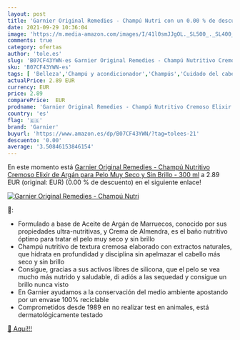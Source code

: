 ```yaml
---
layout: post
title: 'Garnier Original Remedies - Champú Nutri con un 0.00 % de descuento'
date: 2021-09-29 10:36:04
image: 'https://m.media-amazon.com/images/I/41l0smJJgOL._SL500_._SL400_.jpg'
comments: true
category: ofertas
author: 'tole.es'
slug: 'B07CF43YWN-es Garnier Original Remedies - Champú Nutritivo Cremoso...'
sku: 'B07CF43YWN-es'
tags: [ 'Belleza','Champú y acondicionador','Champús','Cuidado del cabello','champú','garnier', ]
actualPrice: 2.89 EUR
currency: EUR
price: 2.89
comparePrice:  EUR
prodname: 'Garnier Original Remedies - Champú Nutritivo Cremoso Elixir de Argán para Pelo Muy Seco y Sin Brillo - 300 ml'
country: 'es'
flag: '🇪🇸'
brand: 'Garnier'
buyurl: 'https://www.amazon.es/dp/B07CF43YWN/?tag=tolees-21'
descuento: '0.00'
average: '3.50846153846154'
---
```


En este momento está [Garnier Original Remedies - Champú Nutritivo Cremoso Elixir de Argán para Pelo Muy Seco y Sin Brillo - 300 ml](https://www.amazon.es/dp/B07CF43YWN/?tag=tolees-21) a 2.89 EUR (original:  EUR) (0.00 %  de descuento) en el siguiente enlace!

[![Garnier Original Remedies - Champú Nutri](https://m.media-amazon.com/images/I/41l0smJJgOL._SL500_._SL400_.jpg)](https://www.amazon.es/dp/B07CF43YWN/?tag=tolees-21)

🔎:

- Formulado a base de Aceite de Argán de Marruecos, conocido por sus propiedades ultra-nutritivas, y Crema de Almendra, es el baño nutritivo óptimo para tratar el pelo muy seco y sin brillo
- Champú nutritivo de textura cremosa elaborado con extractos naturales, que hidrata en profundidad y disciplina sin apelmazar el cabello más seco y sin brillo
- Consigue, gracias a sus activos libres de silicona, que el pelo se vea mucho más nutrido y saludable, di adiós a las sequedad y consigue un brillo nunca visto
- En Garnier ayudamos a la conservación del medio ambiente apostando por un envase 100% reciclable
- Comprometidos desde 1989 en no realizar test en animales, está dermatológicamente testado

[🛒 Aquí!!!](https://www.amazon.es/dp/B07CF43YWN/?tag=tolees-21)
